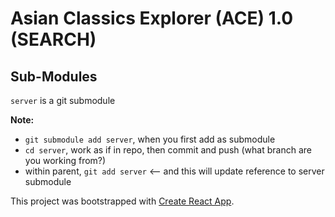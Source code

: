 # Asian Classics Explorer (ACE) 1.0 (SEARCH)

## Sub-Modules

`server` is a git submodule

**Note:**

-   `git submodule add server`, when you first add as submodule
-   `cd server`, work as if in repo, then commit and push (what branch are you working from?)
-   within parent, `git add server` <-- and this will update reference to server submodule

This project was bootstrapped with [Create React App](https://github.com/facebook/create-react-app).

